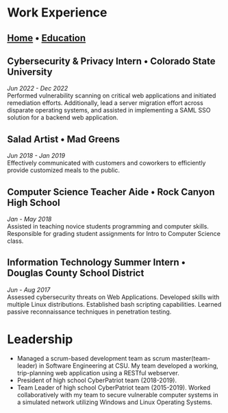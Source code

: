# Work Experience

## [Home](./README.md) • [Education](./Education.md)

## Cybersecurity & Privacy Intern • Colorado State University
_Jun 2022 - Dec 2022_<br>
Performed vulnerability scanning on critical web applications and initiated remediation efforts. Additionally, lead a server migration effort across disparate operating systems, and assisted in implementing a SAML SSO solution for a backend web application.

## Salad Artist • Mad Greens
_Jun 2018 - Jan 2019_<br>
Effectively communicated with customers and coworkers to efficiently provide customized meals to the public.
## Computer Science Teacher Aide • Rock Canyon High School
_Jan - May 2018_<br>
Assisted in teaching novice students programming and computer skills. Responsible for grading student assignments for Intro to Computer Science class.
## Information Technology Summer Intern • Douglas County School District
_Jun - Aug 2017_<br>
Assessed cybersecurity threats on Web Applications. Developed skills with multiple Linux distributions. Established bash scripting capabilities. Learned passive reconnaissance techniques in penetration testing.

# Leadership
 * Managed a scrum-based development team as scrum master(team-leader) in Software Engineering at CSU. My team developed a working, trip-planning web application using a RESTful webserver.
 * President of high school CyberPatriot team (2018-2019).
 * Team Leader of high school CyberPatriot team (2015-2019). Worked collaboratively with my team to secure vulnerable computer systems in a simulated network utilizing Windows and Linux Operating Systems.